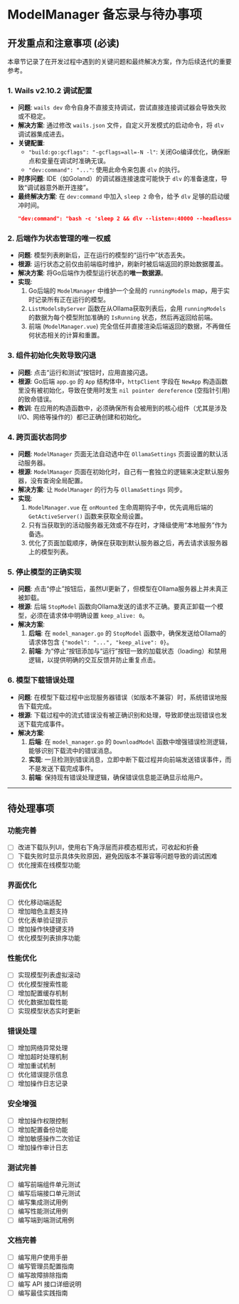 # ModelManager 备忘录与待办事项

## 开发重点和注意事项 (必读)

本章节记录了在开发过程中遇到的关键问题和最终解决方案，作为后续迭代的重要参考。

### 1. Wails v2.10.2 调试配置

- **问题**: `wails dev` 命令自身不直接支持调试，尝试直接连接调试器会导致失败或不稳定。
- **解决方案**: 通过修改 `wails.json` 文件，自定义开发模式的启动命令，将 `dlv` 调试器集成进去。
- **关键配置**:
  - `"build:go:gcflags": "-gcflags=all=-N -l"`: 关闭Go编译优化，确保断点和变量在调试时准确无误。
  - `"dev:command": "..."`: 使用此命令来包裹 `dlv` 的执行。
- **时序问题**: IDE（如Goland）的调试器连接速度可能快于 `dlv` 的准备速度，导致“调试器意外断开连接”。
- **最终解决方案**: 在 `dev:command` 中加入 `sleep 2` 命令，给予 `dlv` 足够的启动缓冲时间。
  ```json
  "dev:command": "bash -c 'sleep 2 && dlv --listen=:40000 --headless=true --api-version=2 --accept-multiclient exec ./build/bin/ollama'"
  ```

### 2. 后端作为状态管理的唯一权威

- **问题**: 模型列表刷新后，正在运行的模型的“运行中”状态丢失。
- **根源**: 运行状态之前仅由前端临时维护，刷新时被后端返回的原始数据覆盖。
- **解决方案**: 将Go后端作为模型运行状态的**唯一数据源**。
- **实现**: 
  1. Go后端的 `ModelManager` 中维护一个全局的 `runningModels` map，用于实时记录所有正在运行的模型。
  2. `ListModelsByServer` 函数在从Ollama获取列表后，会用 `runningModels` 的数据为每个模型附加准确的 `IsRunning` 状态，然后再返回给前端。
  3. 前端 (`ModelManager.vue`) 完全信任并直接渲染后端返回的数据，不再做任何状态相关的计算和重置。

### 3. 组件初始化失败导致闪退

- **问题**: 点击“运行和测试”按钮时，应用直接闪退。
- **根源**: Go后端 `app.go` 的 `App` 结构体中，`httpClient` 字段在 `NewApp` 构造函数里没有被初始化，导致在使用时发生 `nil pointer dereference` (空指针引用) 的致命错误。
- **教训**: 在应用的构造函数中，必须确保所有会被用到的核心组件（尤其是涉及I/O、网络等操作的）都已正确创建和初始化。

### 4. 跨页面状态同步

- **问题**: `ModelManager` 页面无法自动选中在 `OllamaSettings` 页面设置的默认活动服务器。
- **根源**: `ModelManager` 页面在初始化时，自己有一套独立的逻辑来决定默认服务器，没有查询全局配置。
- **解决方案**: 让 `ModelManager` 的行为与 `OllamaSettings` 同步。
- **实现**:
  1. `ModelManager.vue` 在 `onMounted` 生命周期钩子中，优先调用后端的 `GetActiveServer()` 函数来获取全局设置。
  2. 只有当获取到的活动服务器无效或不存在时，才降级使用“本地服务”作为备选。
  3. 优化了页面加载顺序，确保在获取到默认服务器之后，再去请求该服务器上的模型列表。

### 5. 停止模型的正确实现

- **问题**: 点击“停止”按钮后，虽然UI更新了，但模型在Ollama服务器上并未真正被卸载。
- **根源**: 后端 `StopModel` 函数向Ollama发送的请求不正确。要真正卸载一个模型，必须在请求体中明确设置 `keep_alive: 0`。
- **解决方案**:
    1. **后端**: 在 `model_manager.go` 的 `StopModel` 函数中，确保发送给Ollama的请求体包含 `{"model": "...", "keep_alive": 0}`。
    2. **前端**: 为“停止”按钮添加与“运行”按钮一致的加载状态（loading）和禁用逻辑，以提供明确的交互反馈并防止重复点击。

### 6. 模型下载错误处理

- **问题**: 在模型下载过程中出现服务器错误（如版本不兼容）时，系统错误地报告下载完成。
- **根源**: 下载过程中的流式错误没有被正确识别和处理，导致即使出现错误也发送下载完成事件。
- **解决方案**:
    1. **后端**: 在 `model_manager.go` 的 `DownloadModel` 函数中增强错误检测逻辑，能够识别下载流中的错误消息。
    2. **实现**: 一旦检测到错误消息，立即中断下载过程并向前端发送错误事件，而不是发送下载完成事件。
    3. **前端**: 保持现有错误处理逻辑，确保错误信息能正确显示给用户。

---

## 待处理事项

### 功能完善
- [ ] 改进下载队列UI，使用右下角浮层而非模态框形式，可收起和折叠
- [ ] 下载失败时显示具体失败原因，避免因版本不兼容等问题导致的调试困难
- [ ] 优化搜索在线模型功能

### 界面优化
- [ ] 优化移动端适配
- [ ] 增加暗色主题支持
- [ ] 优化表单验证提示
- [ ] 增加操作快捷键支持
- [ ] 优化模型列表排序功能

### 性能优化
- [ ] 实现模型列表虚拟滚动
- [ ] 优化模型搜索性能
- [ ] 增加配置缓存机制
- [ ] 优化数据加载性能
- [ ] 实现模型状态实时更新

### 错误处理
- [ ] 增加网络异常处理
- [ ] 增加超时处理机制
- [ ] 增加重试机制
- [ ] 优化错误提示信息
- [ ] 增加操作日志记录

### 安全增强
- [ ] 增加操作权限控制
- [ ] 增加配置备份功能
- [ ] 增加敏感操作二次验证
- [ ] 增加操作审计日志

### 测试完善
- [ ] 编写前端组件单元测试
- [ ] 编写后端接口单元测试
- [ ] 编写集成测试用例
- [ ] 编写性能测试用例
- [ ] 编写端到端测试用例

### 文档完善
- [ ] 编写用户使用手册
- [ ] 编写管理员配置指南
- [ ] 编写故障排除指南
- [ ] 编写 API 接口详细说明
- [ ] 编写最佳实践指南